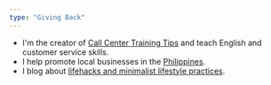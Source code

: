 ```yaml
---
type: "Giving Back"
---
```


* I'm the creator of <a href="http://callcentertrainingtips.com/" target="_blank">Call Center Training Tips</a> and teach English and customer service skills.
* I help promote local businesses in the <a href="http://philippineislandliving.com">Philippines</a>.
* I blog about <a href="http://minimalchanges.com" target="_blank">lifehacks and minimalist lifestyle practices</a>.
